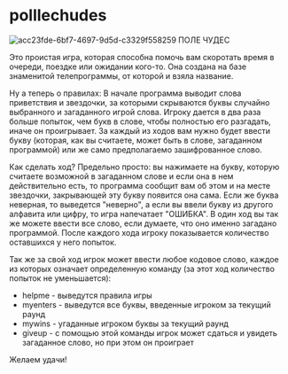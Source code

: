 # polllechudes
![acc23fde-6bf7-4697-9d5d-c3329f558259](https://user-images.githubusercontent.com/99908400/156922373-e86e997f-05e5-433b-8504-55724086011f.jpg)
ПОЛЕ ЧУДЕС

Это проистая игра, которая способна помочь вам скоротать время в очереди, поездке или ожидании кого-то. Она создана на базе знаменитой телепрограммы, от которой и взяла название.

Ну а теперь о правилах:
В начале программа выводит слова приветствия и звездочки, за которыми скрываются буквы случайно выбранного и загаданного игрой слова. Игроку дается в два раза больше попыток, чем букв в слове, чтобы полностью его разгадать, иначе он проигрывает. За каждый из ходов вам нужно будет ввести букву (которая, как вы считаете, может быть в слове, загаданном программой) или же само предполагаемо зашифрованное слово.

Как сделать ход?
Предельно просто: вы нажимаете на букву, которую считаете возможной в загаданном слове и если она в нем действительно есть, то программа сообщит вам об этом и на месте звездочки, закрывающей эту букву появится она сама. Если же буква неверная, то выведется "неверно", а если вы ввели букву из другого алфавита или цифру, то игра напечатает "ОШИБКА". В один ход вы так же можете ввести все слово, если думаете, что оно именно загадано программой.
После каждого хода игроку показывается количество оставшихся у него попыток.

Так же за свой ход игрок может ввести любое кодовое слово, каждое из которых означает определенную команду (за этот ход количество попыток не уменьшается):
- helpme - выведутся правила игры
- myenters - выведутся все буквы, введенные игроком за текущий раунд
- mywins - угаданные игроком буквы за текущий раунд
- giveup - с помощью этой команды игрок может сдаться и увидеть загаданное слово, но при этом он проиграет

Желаем удачи!
